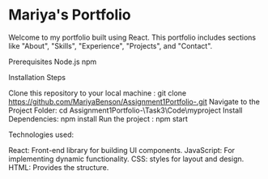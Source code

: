 # Mariya's Portfolio
Welcome to my portfolio built using React. This portfolio  includes sections like "About", "Skills", "Experience", "Projects", and "Contact".

Prerequisites
Node.js 
npm 

Installation Steps

Clone this repository to your local machine :  git clone https://github.com/MariyaBenson/Assignment1Portfolio-.git
Navigate to the Project Folder: cd Assignment1Portfolio-\Task3\Code\myproject
Install Dependencies: npm install
Run the project : npm start

Technologies used:

React: Front-end library for building UI components.
JavaScript: For implementing dynamic functionality.
CSS:  styles for layout and design.
HTML: Provides the structure.


